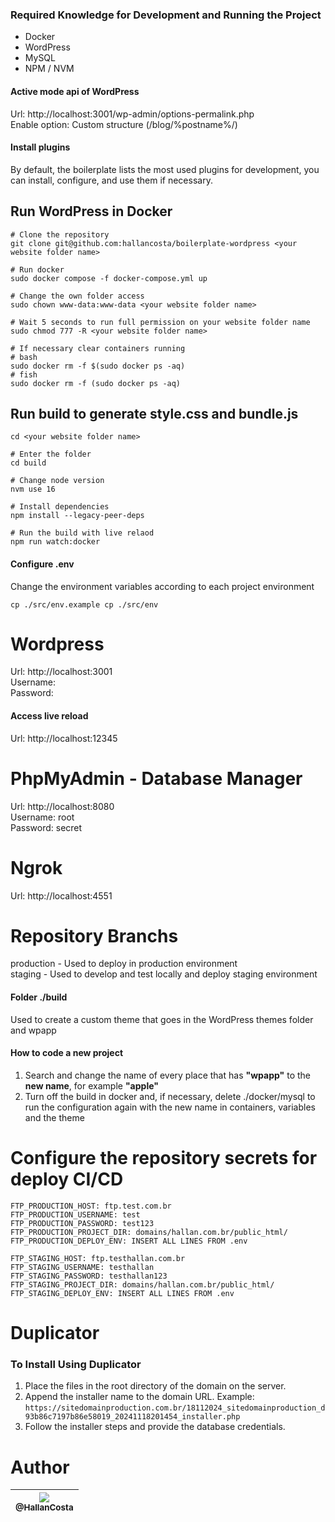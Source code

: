 ### Required Knowledge for Development and Running the Project
- Docker  
- WordPress  
- MySQL  
- NPM / NVM

#### Active mode api of WordPress 
Url: http://localhost:3001/wp-admin/options-permalink.php <br>
Enable option: Custom structure (/blog/%postname%/) <br>

#### Install plugins 
By default, the boilerplate lists the most used plugins for development, you can install, configure, and use them if necessary.

## Run WordPress in Docker
```
# Clone the repository
git clone git@github.com:hallancosta/boilerplate-wordpress <your website folder name>

# Run docker
sudo docker compose -f docker-compose.yml up

# Change the own folder access
sudo chown www-data:www-data <your website folder name>

# Wait 5 seconds to run full permission on your website folder name
sudo chmod 777 -R <your website folder name>

# If necessary clear containers running
# bash
sudo docker rm -f $(sudo docker ps -aq)
# fish
sudo docker rm -f (sudo docker ps -aq)
```

## Run build to generate style.css and bundle.js
```
cd <your website folder name>

# Enter the folder
cd build

# Change node version
nvm use 16

# Install dependencies
npm install --legacy-peer-deps

# Run the build with live relaod
npm run watch:docker
```

#### Configure .env
Change the environment variables according to each project environment
```
cp ./src/env.example cp ./src/env
```

# Wordpress 
Url: http://localhost:3001 <br>
Username: <br> 
Password: <br> 

#### Access live reload
Url: http://localhost:12345

# PhpMyAdmin - Database Manager
Url: http://localhost:8080 <br>
Username: root <br>
Password: secret

# Ngrok
Url: http://localhost:4551 <br>

# Repository Branchs
production - Used to deploy in production environment<br>
staging - Used to develop and test locally and deploy staging environment

#### Folder ./build
Used to create a custom theme that goes in the WordPress themes folder and wpapp 

#### How to code a new project
1. Search and change the name of every place that has <b>"wpapp"</b> to the <b>new name</b>, for example <b>"apple"</b>
2. Turn off the build in docker and, if necessary, delete ./docker/mysql to run the configuration again with the new name in containers, variables and the theme

# Configure the repository secrets for deploy CI/CD
```
FTP_PRODUCTION_HOST: ftp.test.com.br
FTP_PRODUCTION_USERNAME: test
FTP_PRODUCTION_PASSWORD: test123
FTP_PRODUCTION_PROJECT_DIR: domains/hallan.com.br/public_html/
FTP_PRODUCTION_DEPLOY_ENV: INSERT ALL LINES FROM .env

FTP_STAGING_HOST: ftp.testhallan.com.br
FTP_STAGING_USERNAME: testhallan
FTP_STAGING_PASSWORD: testhallan123
FTP_STAGING_PROJECT_DIR: domains/hallan.com.br/public_html/
FTP_STAGING_DEPLOY_ENV: INSERT ALL LINES FROM .env
```

# Duplicator

### To Install Using Duplicator
1. Place the files in the root directory of the domain on the server.
2. Append the installer name to the domain URL. Example:  
   `https://sitedomainproduction.com.br/18112024_sitedomainproduction_d93b86c7197b86e58019_20241118201454_installer.php`
3. Follow the installer steps and provide the database credentials.


# Author
| [<img src="https://avatars2.githubusercontent.com/u/60573155?s=115&v=3"><br><sub>@HallanCosta</sub>](https://github.com/HallanCosta) |
| :---: |
